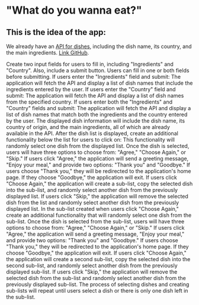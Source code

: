 # "What do you wanna eat?"

## This is the idea of the app:

We already have an [API for dishes](https://food-api-c4eu.onrender.com/), including the dish name, its country, and the main ingredients. [Link GitHub](https://github.com/talentran/Make-An-API).

Create two input fields for users to fill in, including "Ingredients" and "Country". Also, include a submit button.
Users can fill in one or both fields before submitting.
If users enter the "Ingredients" field and submit: The application will fetch the API and display a list of dish names that include the ingredients entered by the user.
If users enter the "Country" field and submit: The application will fetch the API and display a list of dish names from the specified country.
If users enter both the "Ingredients" and "Country" fields and submit: The application will fetch the API and display a list of dish names that match both the ingredients and the country entered by the user.
The displayed dish information will include the dish name, its country of origin, and the main ingredients, all of which are already available in the API.
After the dish list is displayed, create an additional functionality below the list for users to click on: This functionality will randomly select one dish from the displayed list.
Once the dish is selected, users will have three options to choose from: "Agree," "Choose Again," or "Skip."
If users click "Agree," the application will send a greeting message, "Enjoy your meal," and provide two options: "Thank you" and "Goodbye." If users choose "Thank you," they will be redirected to the application's home page. If they choose "Goodbye," the application will exit.
If users click "Choose Again," the application will create a sub-list, copy the selected dish into the sub-list, and randomly select another dish from the previously displayed list.
If users click "Skip," the application will remove the selected dish from the list and randomly select another dish from the previously displayed list.
In the sub-list created when users click "Choose Again," create an additional functionality that will randomly select one dish from the sub-list.
Once the dish is selected from the sub-list, users will have three options to choose from: "Agree," "Choose Again," or "Skip."
If users click "Agree," the application will send a greeting message, "Enjoy your meal," and provide two options: "Thank you" and "Goodbye." If users choose "Thank you," they will be redirected to the application's home page. If they choose "Goodbye," the application will exit.
If users click "Choose Again," the application will create a second sub-list, copy the selected dish into the second sub-list, and randomly select another dish from the previously displayed sub-list.
If users click "Skip," the application will remove the selected dish from the sub-list and randomly select another dish from the previously displayed sub-list.
The process of selecting dishes and creating sub-lists will repeat until users select a dish or there is only one dish left in the sub-list.
